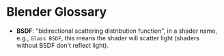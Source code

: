 # Blender Glossary

- **BSDF**: "bidirectional scattering distribution function", in a shader name, e.g., `Glass BSDF`, this means the shader will scatter light (shaders without BSDF don't reflect light).